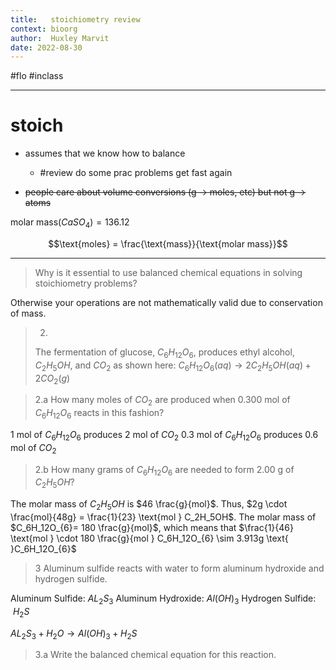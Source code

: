 ```yaml
---
title:   stoichiometry review
context: bioorg
author:  Huxley Marvit
date: 2022-08-30
---
```


#flo #inclass 

***

# stoich
- assumes that we know how to balance
	- #review do some prac problems get fast again

- ~~people care about volume conversions (g → moles, etc) but not g → atoms~~


$\text{molar mass}(CaSO_{4})= 136.12$

$$\text{moles} = \frac{\text{mass}}{\text{molar mass}}$$

***

> Why is it essential to use balanced chemical equations in solving stoichiometry problems?

Otherwise your operations are not mathematically valid due to conservation of mass.

> 2.
> The fermentation of glucose, $C_6H_12O_6$, produces ethyl alcohol, $C_2H_5OH$, and $CO_2$ as shown here:
> $C_6H_12O_6 (aq) \to 2 C_2H_5OH(aq) + 2 CO_2 (g)$

> 2.a How many moles of $CO_2$ are produced when 0.300 mol of $C_6H_12O_6$ reacts in this fashion?

1 mol of $C_{6}H_{12}O_{6}$ produces 2 mol of $CO_2$
0.3 mol of $C_{6}H_{12}O_{6}$ produces 0.6 mol of $CO_2$

>2.b How many grams of $C_6H_12O_6$ are needed to form 2.00 g of $C_2H_5OH$?

The molar mass of $C_2H_5OH$ is $46 \frac{g}{mol}$. Thus, $2g \cdot \frac{mol}{48g} = \frac{1}{23} \text{mol } C_2H_5OH$. The molar mass of $C_6H_12O_{6}= 180 \frac{g}{mol}$, which means that $\frac{1}{46} \text{mol } \cdot 180 \frac{g}{mol }  C_6H_12O_{6} \sim 3.913g \text{ }C_6H_12O_{6}$

> 3 Aluminum sulfide reacts with water to form aluminum hydroxide and hydrogen sulfide.

Aluminum Sulfide: $AL_2S_3$
Aluminum Hydroxide: $Al(OH)_3$
Hydrogen Sulfide:  $H_2S$

$AL_2S_{3} + H_{2}O \to Al(OH)_{3}+ H_2S$

> 3.a Write the balanced chemical equation for this reaction.

















